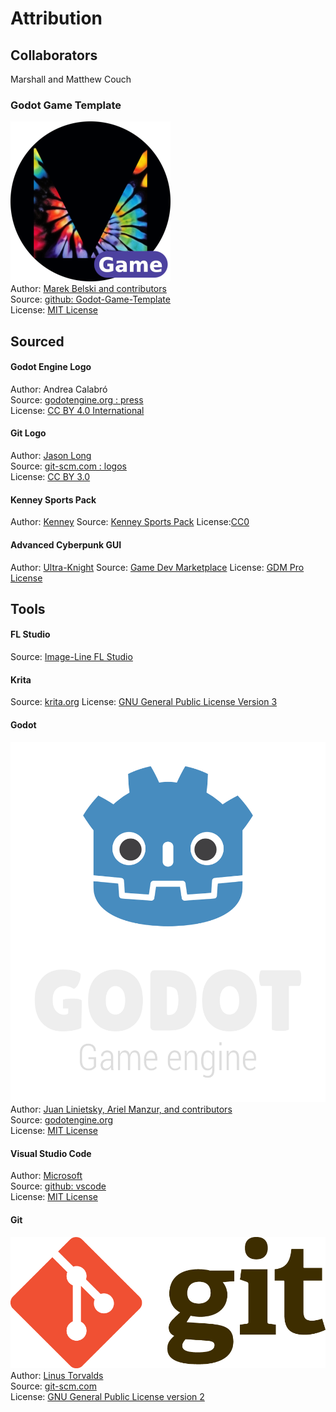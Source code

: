 # Attribution
## Collaborators
Marshall and Matthew Couch


### Godot Game Template
![Maaack Plugin Icon](/assets/plugin_logo/logo.png)  
Author: [Marek Belski and contributors](https://github.com/Maaack/Godot-Game-Template/graphs/contributors)  
Source: [github: Godot-Game-Template](https://github.com/Maaack/Godot-Game-Template)  
License: [MIT License](LICENSE.txt)  

## Sourced
#### Godot Engine Logo
Author: Andrea Calabró  
Source: [godotengine.org : press](https://godotengine.org/press/)  
License: [CC BY 4.0 International](https://github.com/godotengine/godot/blob/master/LOGO_LICENSE.txt) 

#### Git Logo
Author: [Jason Long](https://bsky.app/profile/jasonlong.me)  
Source: [git-scm.com : logos](https://git-scm.com/downloads/logos)  
License: [CC BY 3.0](https://creativecommons.org/licenses/by/3.0/) 

#### Kenney Sports Pack
Author: [Kenney](https://www.kenney.nl/)
Source: [Kenney Sports Pack](https://www.kenney.nl/assets/sports-pack)
License:[CC0](https://creativecommons.org/publicdomain/zero/1.0/)

#### Advanced Cyberpunk GUI
Author: [Ultra-Knight](https://www.gamedevmarket.net/member/ultra-knight)
Source: [Game Dev Marketplace](https://www.gamedevmarket.net/asset/advanced-cyberpunk-gui)
License: [GDM Pro License](https://www.gamedevmarket.net/terms-conditions#pro-licence)


## Tools
#### FL Studio
Source: [Image-Line FL Studio](https://www.image-line.com/fl-studio/)

#### Krita
Source: [krita.org](https://krita.org)
License: [GNU General Public License Version 3](https://krita.org/en/about/license/)

#### Godot
![Godot Engine Logo](/assets/godot_engine_logo/logo_vertical_color_dark.png)  
Author: [Juan Linietsky, Ariel Manzur, and contributors](https://godotengine.org/contact)  
Source: [godotengine.org](https://godotengine.org/)  
License: [MIT License](https://github.com/godotengine/godot/blob/master/LICENSE.txt)  

#### Visual Studio Code
Author: [Microsoft](https://opensource.microsoft.com/)  
Source: [github: vscode](https://github.com/microsoft/vscode)  
License: [MIT License](https://github.com/microsoft/vscode/blob/main/LICENSE.txt)

#### Git
![Git Logo](/assets/git_logo/Git-Logo-2Color.png)  
Author: [Linus Torvalds](https://github.com/torvalds)  
Source: [git-scm.com](https://git-scm.com/downloads)  
License: [GNU General Public License version 2](https://opensource.org/licenses/GPL-2.0)
